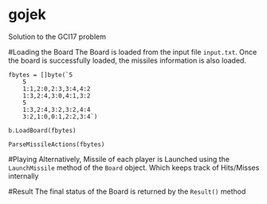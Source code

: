 # gojek
Solution to the GCI17 problem


#Loading the Board
The Board is loaded from the input file `input.txt`. Once the board is successfully loaded, the missiles information is also loaded.
```
fbytes = []byte(`5
	5
	1:1,2:0,2:3,3:4,4:2
	1:3,2:4,3:0,4:1,3:2
	5
	1:3,2:4,3:2,3:2,4:4
	3:2,1:0,0:1,2:2,3:4`)
  
b.LoadBoard(fbytes)

ParseMissileActions(fbytes)
```
#Playing
Alternatively, Missile of each player is Launched using the `LaunchMissile` method of the `Board` object. Which keeps track of Hits/Misses internally

#Result
The final status of the Board is returned by the `Result()` method
